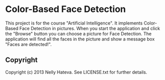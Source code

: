 Color-Based Face Detection
====================

This project is for the course "Artificial Intelligence".
It implements Color-Based Face Detection in pictures.
When you start the application and click the "Browse" button you can choose a picture for Face Detection.
The application will find all the faces in the picture and show a message box "Faces are detected!".

Copyright
---------------------
Copyright (c) 2013 Nelly Hateva. See LICENSE.txt for further details.